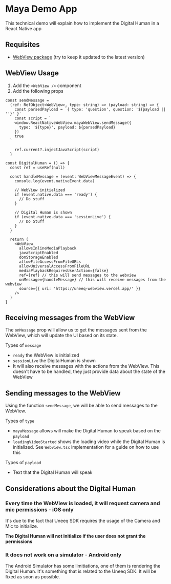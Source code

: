 # Maya Demo App

This technical demo will explain how to implement the Digital Human in a React Native app

## Requisites

- [WebView package](https://github.com/react-native-webview/react-native-webview) (try to keep it updated to the latest version)

## WebView Usage

1. Add the `<WebView />` component
2. Add the following props

```tsx
const sendMessage =
  (ref: RefObject<WebView>, type: string) => (payload: string) => {
    const parsedPayload = `{ type: 'question', question: '${payload || ''}' }`
    const script = `
    window.ReactNativeWebView.mayaWebView.sendMessage({
      type: '${type}', payload: ${parsedPayload}
    })
    true
  `

    ref.current?.injectJavaScript(script)
  }

const DigitalHuman = () => {
  const ref = useRef(null)

  const handleMessage = (event: WebViewMessageEvent) => {
    console.log(event.nativeEvent.data)

    // WebView initialized
    if (event.native.data === 'ready') {
      // Do stuff
    }

    // Digital Human is shown
    if (event.native.data === 'sessionLive') {
      // Do Stuff
    }
  }

  return (
    <WebView
      allowsInlineMediaPlayback
      javaScriptEnabled
      domStorageEnabled
      allowFileAccessFromFileURLs
      allowUniversalAccessFromFileURL
      mediaPlaybackRequiresUserAction={false}
      ref={ref} // this will send messages to the webview
      onMessage={handleMessage} // this will receive messages from the webview
      source={{ uri: 'https://uneeq-webview.vercel.app/' }}
    />
  )
}
```

## Receiving messages from the WebView

The `onMessage` prop will allow us to get the messages sent from the WebView, which will update the UI based on its state.

Types of `message`

- `ready` the WebView is initialized
- `sessionLive` the DigitalHuman is shown
- It will also receive messages with the actions from the WebView. This doesn't have to be handled, they just provide data about the state of the WebView

## Sending messages to the WebView

Using the function `sendMessage`, we will be able to send messages to the WebView.

Types of `type`

- `mayaMessage` allows will make the Digital Human to speak based on the `payload`
- `loadingVideoStarted` shows the loading video while the Digital Human is initialized. See `Webview.tsx` implementation for a guide on how to use this

Types of `payload`

- Text that the Digital Human will speak

## Considerations about the Digital Human

### Every time the WebView is loaded, it will request camera and mic permissions - iOS only

It's due to the fact that Uneeq SDK requires the usage of the Camera and Mic to initialize.

**The Digital Human will not initialize if the user does not grant the permissions**

### It does not work on a simulator - Android only

The Android Simulator has some limitiations, one of them is rendering the Digital Human.
It's something that is related to the Uneeq SDK. It will be fixed as soon as possible.
